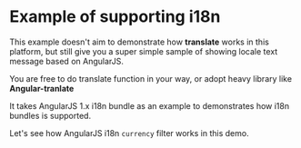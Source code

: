 Example of supporting i18n
=========

This example doesn't aim to demonstrate how **translate** works in this platform, but still give you a super simple sample of showing locale text message based on AngularJS.

You are free to do translate function in your way, or adopt heavy library like **Angular-tranlate**

It takes AngularJS 1.x i18n bundle as an example to demonstrates how i18n bundles is supported.

Let's see how AngularJS i18n `currency` filter works in this demo.
